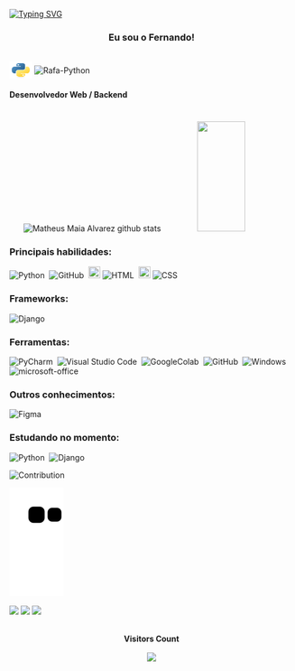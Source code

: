 
[![Typing SVG](https://readme-typing-svg.herokuapp.com/?color=00bfbf&size=35&center=true&vCenter=true&width=1000&lines=OLÁ;Seja+bem+vindo+ao+meu+perfil)](https://git.io/typing-svg)

<h3 align="center">
Eu sou o Fernando!
</h3>

<div style="display: inline_block"><br>
  <img align="center" alt="Rafa-Python" height="30" width="40" src="https://raw.githubusercontent.com/devicons/devicon/master/icons/python/python-original.svg">
  <img align="center" alt="Rafa-Python" height="30" width="40" src="https://cdn.jsdelivr.net/gh/devicons/devicon/icons/django/django-plain.svg" />
</div>

#### Desenvolvedor Web / Backend

  #

<div align="center">  
  <img width="49%" height="195px" src="https://github-readme-stats.vercel.app/api?username=fernandoalvesrufino&show_icons=true&count_private=true&hide_border=true&title_color=00bfbf&icon_color=00bfbf&text_color=c9d1d9&bg_color=0d1117" alt="Matheus Maia Alvarez github stats" /> 
  <img width="41%" height="195px" src="https://github-readme-stats.vercel.app/api/top-langs/?username=fernandoalvesrufino&layout=compact&hide_border=true&title_color=00bfbf&text_color=00bfbf&bg_color=0d1117" />
</div>

### Principais habilidades:
![Python](https://img.shields.io/badge/-python-0D1117?style=for-the-badge&logo=python&logoColor=1572B6&labelColor=0D1117)&nbsp;
![GitHub](https://img.shields.io/badge/-GitHub-0D1117?style=for-the-badge&logo=github&labelColor=0D1117)&nbsp;
<img src="https://cdn-icons-png.flaticon.com/512/1051/1051277.png?w=360" width="21" height="21"> ![HTML](https://img.shields.io/badge/-HTML-0D1117?style=for-the-badge&logo=html&labelColor=0D1117)&nbsp;
<img src="https://seeklogo.com/images/C/css-3-logo-023C1A7171-seeklogo.com.png" width="21" height="21"> ![CSS](https://img.shields.io/badge/-css-0D1117?style=for-the-badge&logo=css&labelColor=0D1117)&nbsp;


### Frameworks:
![Django](https://img.shields.io/badge/-django-0D1117?style=for-the-badge&logo=django&logoColor=1572B6&labelColor=0D1117)&nbsp;

### Ferramentas:
![PyCharm](https://img.shields.io/badge/-PyCharm-0D1117?style=for-the-badge&logo=pycharm&labelColor=0D1117)&nbsp;
![Visual Studio Code](https://img.shields.io/badge/-Visual%20Studio%20Code-0D1117?style=for-the-badge&logo=visual-studio-code&logoColor=007ACC&labelColor=0D1117)&nbsp;
![GoogleColab](https://img.shields.io/badge/-GoogleColab-0D1117?style=for-the-badge&logo=googlecolab&labelColor=0D1117)&nbsp;
![GitHub](https://img.shields.io/badge/-GitHub-0D1117?style=for-the-badge&logo=github&labelColor=0D1117)&nbsp;
![Windows](https://img.shields.io/badge/-Windows-0D1117?style=for-the-badge&logo=windows&labelColor=0D1117)&nbsp;
![microsoft-office](https://img.shields.io/badge/-microsoft_office-0D1117?style=for-the-badge&logo=microsoft-office&labelColor=0D1117)&nbsp;

### Outros conhecimentos:
![Figma](https://img.shields.io/badge/-figma-0D1117?style=for-the-badge&logo=figma&labelColor=0D1117)&nbsp;
  
### Estudando no momento:
![Python](https://img.shields.io/badge/-python-0D1117?style=for-the-badge&logo=python&logoColor=1572B6&labelColor=0D1117)&nbsp;
![Django](https://img.shields.io/badge/-django-0D1117?style=for-the-badge&logo=django&logoColor=1572B6&labelColor=0D1117)&nbsp;
 
![Contribution](https://activity-graph.herokuapp.com/graph?username=fernandoalvesrufino&theme=gotham&hide_border=true&area=true)
  
  ![Snake animation](https://github.com/fernandoalvesrufino/fernandoalvesrufino/blob/output/github-contribution-grid-snake.svg)

<div> 
  <a href="https://www.linkedin.com/in/fernando-alves-rufino" target="_blank"><img src="https://img.shields.io/badge/-LinkedIn-%230077B5?style=for-the-badge&logo=linkedin&logoColor=white" target="_blank"></a> 
  <a href = "mailto:devfernandorufino@gmail.com"><img src="https://img.shields.io/badge/-Gmail-%23333?style=for-the-badge&logo=gmail&logoColor=white" target="_blank"></a>
  <a href="https://instagram.com/_fernandoalvs" target="_blank"><img src="https://img.shields.io/badge/-Instagram-%23E4405F?style=for-the-badge&logo=instagram&logoColor=white" target="_blank"></a>
     
</div>

  <div align="center">
<br><p align="centre"><b>Visitors Count</b></p>  
<p align="center"><img align="center" src="https://profile-counter.glitch.me/{fernandoalvesrufino}/count.svg" /></p> 
<br></div>
